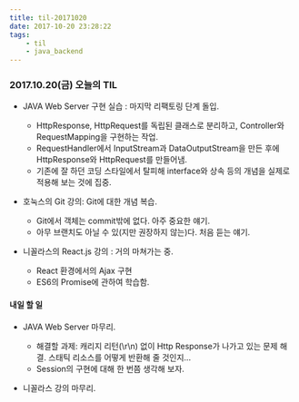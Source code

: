 ```yaml
---
title: til-20171020
date: 2017-10-20 23:28:22
tags:
    - til
    - java_backend 
---
```


### 2017.10.20(금) 오늘의 TIL

* JAVA Web Server 구현 실습 : 마지막 리팩토링 단계 돌입. 
    * HttpResponse, HttpRequest를 독립된 클래스로 분리하고, Controller와 RequestMapping을 구현하는 작업.
    * RequestHandler에서 InputStream과 DataOutputStream을 만든 후에 HttpResponse와 HttpRequest를 만들어냄.
    * 기존에 잘 하던 코딩 스타일에서 탈피해 interface와 상속 등의 개념을 실제로 적용해 보는 것에 집중. 

* 호눅스의 Git 강의: Git에 대한 개념 복습. 
    * Git에서 객체는 commit밖에 없다. 아주 중요한 얘기. 
    * 아무 브랜치도 아닐 수 있(지만 권장하지 않는)다. 처음 듣는 얘기. 

* 니꼴라스의 React.js 강의 : 거의 마쳐가는 중. 
    * React 환경에서의 Ajax 구현
    * ES6의 Promise에 관하여 학습함. 


#### 내일 할 일

* JAVA Web Server 마무리.
    * 해결할 과제: 캐리지 리턴(\r\n) 없이 Http Response가 나가고 있는 문제 해결. 스태틱 리소스를 어떻게 반환해 줄 것인지...
    * Session의 구현에 대해 한 번쯤 생각해 보자.

* 니꼴라스 강의 마무리. 



